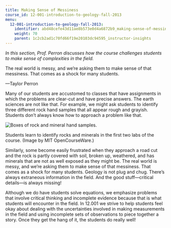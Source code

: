 ```yaml
---
title: Making Sense of Messiness
course_id: 12-001-introduction-to-geology-fall-2013
menu:
  12-001-introduction-to-geology-fall-2013:
    identifier: abd48cefe43d11ae8b573e0d4a6872b9_making-sense-of-messiness
    weight: 70
    parent: 1c2cb2ad1c70fd66f19e20103dc94595_instructor-insights
---
```

_In this section, Prof. Perron discusses how the course challenges students to make sense of complexities in the field._

The real world is messy, and we’re asking them to make sense of that messiness. That comes as a shock for many students.

—Taylor Perron

Many of our students are accustomed to classes that have assignments in which the problems are clear-cut and have precise answers. The earth sciences are not like that. For example, we might ask students to identify three different rock hand samples that all appear rough and grayish. Students don’t always know how to approach a problem like that.

![Boxes of rock and mineral hand samples.](https://open-learning-course-data.s3.amazonaws.com/12-001-introduction-to-geology-fall-2013/bfa2d132364d489cf9450c584b71ec1e_12-001_messiness1.jpg)  

Students learn to identify rocks and minerals in the first two labs of the course. (Image by MIT OpenCourseWare.)

Similarly, some become easily frustrated when they approach a road cut and the rock is partly covered with soil, broken up, weathered, and has minerals that are not as well exposed as they might be. The real world is messy, and we’re asking them to make sense of that messiness. That comes as a shock for many students. Geology is not plug and chug. There’s always extraneous information in the field. And the good stuff—critical details—is always missing!

Although we do have students solve equations, we emphasize problems that involve critical thinking and incomplete evidence because that is what students will encounter in the field. In 12.001 we strive to help students feel okay about dealing with the uncertainties involved in making measurements in the field and using incomplete sets of observations to piece together a story. Once they get the hang of it, the students do really well!